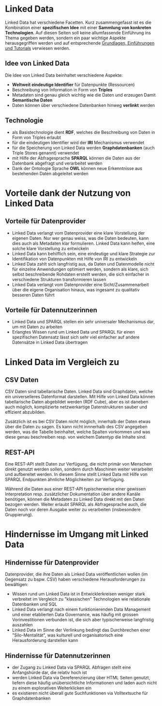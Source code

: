 # Linked Data

Linked Data hat verschiedene Facetten. Kurz zusammengefasst ist es die Kombination einer **spezifischen Idee** mit einer **Sammlung von konkreten Technologien**. Auf diesen Seiten soll keine allumfassende Einführung ins Thema gegeben werden, sondern ein paar wichtige Aspekte herausgegriffen werden und auf entsprechende [Grundlagen, Einführungen und Tutorials](/technology/help/) verwiesen werden.

## Idee von Linked Data

Die Idee von Linked Data beinhaltet verschiedene Aspekte:

* **Weltweit eindeutige Identifier** für Datenpunkte (Ressourcen)
* Beschreibung von Information in Form von **Triples**
* Metadaten sind genau gleich wichtig wie die Daten und erzeugen Damit **Semantische Daten**
* Daten können über verschiedene Datenbanken hinweg **verlinkt** werden

## Technologie

* als Basistechnologie dient **RDF**, welches die Beschreibung von Daten in Form von Triples erlaubt
* für die eindeutigen Identifier wird der **IRI** Mechanismus verwendet
* für die Speicherung von Linked Data werden **Graphdatenbanken** (auch Triple Stores genannt) verwendet
* mit Hilfe der Abfragesprache **SPARQL** können die Daten aus der Datenbank abgefragt und verarbeitet werden
* Dank der Ontologie Sprache **OWL** können neue Erkenntnisse aus bestehenden Daten abgeleitet werden

# Vorteile dank der Nutzung von Linked Data

## Vorteile für Datenprovider

* Linked Data verlangt vom Datenprovider eine klare Vorstellung der eigenen Daten. Nur wer genau weiss, was die Daten bedeuten, kann dies auch als Metadaten klar formulieren. Linked Data kann helfen, eine solche klare Vorstellung zu entwickeln
* Linked Data kann behilflich sein, eine eindeutige und klare Strategie zur Identifikation von Datenpunkten mit Hilfe von IRI zu entwickeln
* Linked Data zahlt sich langfristig aus, da Daten und Datenmodelle nicht für einzelne Anwendungen optimiert werden, sondern als klare, sich selbst beschreibende Rohdaten erstellt werden, die sich einfacher in verschiedene Strukturen transformieren lassen
* Linked Data verlangt vom Datenprovider eine Sicht/Zusammenarbeit über die eigene Organisation hinaus, was ingesamt zu qualitativ besseren Daten führt

## Vorteile für Datennutzerinnen

* Linked Data und SPARQL stellen ein sehr universaler Mechanismus dar, um mit Daten zu arbeiten
* Erlangtes Wissen rund um Linked Data und SPARQL für einen spezifischen Datensatz lässt sich sehr viel einfacher auf andere Datensätze in Linked Data übertragen

# Linked Data im Vergleich zu

## CSV Daten

CSV Daten sind tabellarische Daten. Linked Data sind Graphdaten, welche ein universelleres Datenformat darstellen. Mit Hilfe von Linked Data können tabellarische Daten abgebildet werden (RDF Cube), aber es ist daneben auch möglich, komplizierte netzwerkartige Datenstrukturen sauber und effizient abzubilden.

Zusätzlich ist es bei CSV Daten nicht möglich, innerhalb der Daten etwas über die Daten zu sagen. Es kann nicht innnerhalb des CSV angegeben werden, was die Tabelle beinhaltet, welche Spalten vorkommen und was diese genau beschreiben resp. von welchem Datentyp die Inhalte sind.

## REST-API

Eine REST-API stellt Daten zur Verfügung, die nicht primär von Menschen direkt genutzt werden sollen, sondern durch Maschinen weiter verarbeitet und aufbereitet werden. In diesem Sinne stellt Linked Data mit Hilfe von SPARQL Endpunkten ähnliche Möglichkeiten zur Verfügung.

Während die Daten aus einer REST-API typischerweise einer gewissen Interpretation resp. zusätzlicher Dokumentation über andere Kanäle benötigen, können die Metadaten zu Linked Data direkt mit den Daten bezogen werden. Weiter erlaubt SPARQL als Abfragesprache auch, die Daten noch vor deren Ausgabe weiter zu verarbeiten (insbesondere Gruppierung).

# Hindernisse im Umgang mit Linked Data

## Hindernisse für Datenprovider

Datenprovider, die ihre Daten als Linked Data veröffentlichen wollen (im Gegensatz zu bspw. CSV) haben verschiedene Herausforderungen zu bewältigen:

* Wissen rund um Linked Data ist in Entwicklerkreisen weniger stark verbreitet im Vergleich zu "klassischen" Technologien wie relationale Datenbanken und SQL
* Linked Data verlangt nach einem funktionierenden Data Management und einer etablierten Data Governance, was häufig mit grossen Vorinvestitionen verbunden ist, die sich aber typischerweise langfristig auszahlen
* Linked Data im Sinne der Verlinkung bedingt das Durchbrechen einer "Silo-Mentalität", was kulturell und organisatorisch eine Herausforderung darstellen kann

## Hindernisse für Datennutzerinnen

* der Zugang zu Linked Data via SPARQL Abfragen stellt eine Anfangshürde dar, die relativ hoch ist
* werden Linked Data via Dereferenzierung über HTML Seiten genutzt, liefern diese häufig unübersichtliche Informationen und laden auch nicht zu einem explorativen Weiterklicken ein
* es existieren nicht überall gute Suchfunktionen via Volltextsuche für Graphdatenbanken
